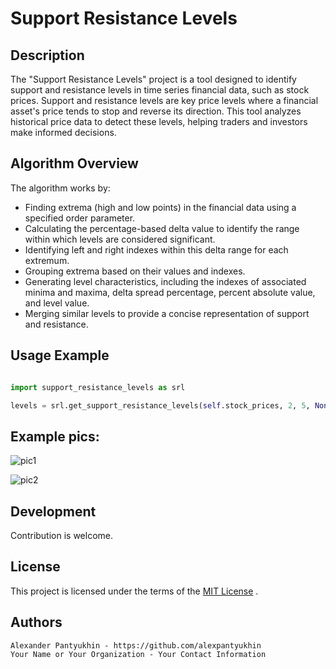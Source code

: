 # Support Resistance Levels

## Description

The "Support Resistance Levels" project is a tool designed to identify support and resistance levels in time series financial data, such as stock prices. Support and resistance levels are key price levels where a financial asset's price tends to stop and reverse its direction. This tool analyzes historical price data to detect these levels, helping traders and investors make informed decisions.

## Algorithm Overview

The algorithm works by:

 - Finding extrema (high and low points) in the financial data using a specified order parameter.
 - Calculating the percentage-based delta value to identify the range within which levels are considered significant.
 - Identifying left and right indexes within this delta range for each extremum.
 - Grouping extrema based on their values and indexes.
 - Generating level characteristics, including the indexes of associated minima and maxima, delta spread percentage, percent absolute value, and level value.
 - Merging similar levels to provide a concise representation of support and resistance.
 

## Usage Example

```python

import support_resistance_levels as srl

levels = srl.get_support_resistance_levels(self.stock_prices, 2, 5, None)

```

## Example pics:

![pic1](https://github.com/alexpantyukhin/support_resistance_levels/blob/pic1.jpg?raw=true)

![pic2](https://github.com/alexpantyukhin/support_resistance_levels/blob/pic2.jpg?raw=true)

## Development

Contribution is welcome.

## License

This project is licensed under the terms of the [MIT License](https://github.com/alexpantyukhin/support_resistance_levels/blob/main/LICENSE) .

## Authors

    Alexander Pantyukhin - https://github.com/alexpantyukhin
    Your Name or Your Organization - Your Contact Information

